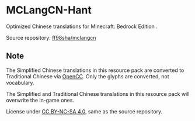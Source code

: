 # MCLangCN-Hant

Optimized Chinese translations for Minecraft: Bedrock Edition .

Source repository: [ff98sha/mclangcn](https://github.com/ff98sha/mclangcn)

## Note

The Simplified Chinese translations in this resource pack are converted to Traditional Chinese via [OpenCC](https://github.com/BYVoid/OpenCC). Only the glyphs are converted, not vocabulary.

The Simplified and Traditional Chinese translations in this resource pack will overwrite the in-game ones.

License under [CC BY-NC-SA 4.0](https://creativecommons.org/licenses/by-nc-sa/4.0/deed), same as the source repository.
